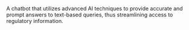  A chatbot that utilizes advanced AI techniques to provide accurate and prompt answers to text-based queries, thus streamlining access to regulatory information. 
